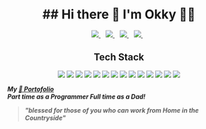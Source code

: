 <h1 align='center'>
  ## Hi there 👋 I'm Okky 👨‍🔬
</h1>

<p align='center'>
  <a href="https://www.linkedin.com/in/okky-muhamad-budiman-9b25b8b0/">
    <img src="https://img.shields.io/badge/linkedin-%230077B5.svg?&style=for-the-badge&logo=linkedin&logoColor=white" />
  </a>&nbsp;&nbsp;
  <a href="https://www.instagram.com/okkiw/">
    <img src="https://img.shields.io/badge/instagram-%23E4405F.svg?&style=for-the-badge&logo=instagram&logoColor=white" />        
  </a>&nbsp;&nbsp;
  <a href="https://medium.com/@budimanokky93">
    <img src="https://img.shields.io/badge/medium-%2312100E.svg?&style=for-the-badge&logo=medium&logoColor=white" />        
  </a>&nbsp;&nbsp;
  <a href="https://twitter.com/okiww">
    <img src="https://img.shields.io/badge/twitter-%231DA1F2.svg?&style=for-the-badge&logo=twitter&logoColor=white" />
  </a>&nbsp;&nbsp;
</p>
<h2 align='center'>Tech Stack</h2>
<p align='center'>
  <img src ="https://img.shields.io/badge/html5%20-%23E34F26.svg?&style=for-the-badge&logo=html5&logoColor=white" />
  <img src ="https://img.shields.io/badge/css3%20-%231572B6.svg?&style=for-the-badge&logo=css3&logoColor=white" />
  <img src ="https://img.shields.io/badge/javascript%20-%23323330.svg?&style=for-the-badge&logo=javascript&logoColor=%23F7DF1E" />
  <img src ="https://img.shields.io/badge/node.js%20-%2343853D.svg?&style=for-the-badge&logo=node.js&logoColor=white" />
  <img src ="https://img.shields.io/badge/typescript%20-%23007ACC.svg?&style=for-the-badge&logo=typescript&logoColor=white" />
  <img src ="https://img.shields.io/badge/python%20-%2314354C.svg?&style=for-the-badge&logo=python&logoColor=white" />
  <img src ="https://img.shields.io/badge/php-%23777BB4.svg?&style=for-the-badge&logo=php&logoColor=white" />
  <img src ="https://img.shields.io/badge/java-%23ED8B00.svg?&style=for-the-badge&logo=java&logoColor=white" />
  <img src ="https://img.shields.io/badge/go-%2300ADD8.svg?&style=for-the-badge&logo=go&logoColor=white" />
  <img src ="https://img.shields.io/badge/mysql-%2300f.svg?&style=for-the-badge&logo=mysql&logoColor=white" />
  <img src ="https://img.shields.io/badge/postgres-%23316192.svg?&style=for-the-badge&logo=postgresql&logoColor=white" />
  <img src ="https://img.shields.io/badge/MongoDB-%234ea94b.svg?&style=for-the-badge&logo=mongodb&logoColor=white" />
  <img src ="https://img.shields.io/badge/Amazon%20AWS-%23232F3E?logo=amazon-aws&logoColor=white&style=for-the-badge" />
  <img src ="https://img.shields.io/badge/Google%20Cloud-%234285F4?logo=google-cloud&logoColor=white&style=for-the-badge" />
</p>


***My <a href="https://okiww.github.io/">📝 Portofolio</a>***<br>
***Part time as a Programmer
Full time as a Dad!***
> ***"blessed for those of you who can work from Home in the Countryside"***
